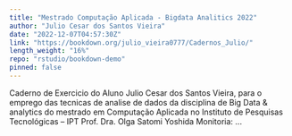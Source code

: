 ```yaml
---
title: "Mestrado Computação Aplicada - Bigdata Analitics 2022"
author: "Julio Cesar dos Santos Vieira"
date: "2022-12-07T04:57:30Z"
link: "https://bookdown.org/julio_vieira0777/Cadernos_Julio/"
length_weight: "16%"
repo: "rstudio/bookdown-demo"
pinned: false
---
```


Caderno de Exercicio do Aluno Julio Cesar dos Santos Vieira, para o emprego das tecnicas de analise de dados da disciplina de Big Data & analytics do mestrado em Computação Aplicada no Instituto de Pesquisas Tecnológicas – IPT Prof. Dra. Olga Satomi Yoshida Monitoria: ...
